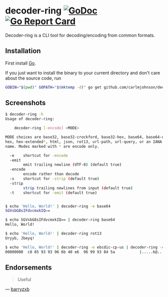 # decoder-ring [![GoDoc](https://godoc.org/github.com/carlmjohnson/decoder-ring?status.svg)](https://godoc.org/github.com/carlmjohnson/decoder-ring) [![Go Report Card](https://goreportcard.com/badge/github.com/carlmjohnson/decoder-ring)](https://goreportcard.com/report/github.com/carlmjohnson/decoder-ring)

Decoder-ring is a CLI tool for decoding/encoding from common formats.

## Installation

First install [Go](http://golang.org).

If you just want to install the binary to your current directory and don't care about the source code, run

```bash
GOBIN="$(pwd)" GOPATH="$(mktemp -d)" go get github.com/carlmjohnson/decoder-ring
```


## Screenshots
```bash
$ decoder-ring -h
Usage of decoder-ring:

    decoder-ring [-encode] <MODE>

MODE choices are base32, base32-crockford, base32-hex, base64, base64-url, go,
hex, hex-extended*, html, json, rot13, url-path, url-query, or an IANA encoding
name. Modes marked with * are encode only.

  -e    shortcut for -encode
  -emit
        emit trailing newline (UTF-8) (default true)
  -encode
        encode rather than decode
  -s    shortcut for -strip (default true)
  -strip
        strip trailing newlines from input (default true)
  -t    shortcut for -emit (default true)


$ echo 'Hello, World!' | decoder-ring -e base64
SGVsbG8sIFdvcmxkIQ==

$ echo SGVsbG8sIFdvcmxkIQ== | decoder-ring base64
Hello, World!

$ echo 'Hello, World!' | decoder-ring rot13
Uryyb, Jbeyq!

$ echo 'Hello, World!' | decoder-ring -e ebcdic-cp-us | decoder-ring -e hex-extended
00000000  c8 85 93 93 96 6b 40 e6  96 99 93 84 5a           |.....k@.....Z|
```

## Endorsements

> Useful

— [barryzxb](https://www.reddit.com/r/golang/comments/86ewvx/decoderring_a_cli_tool_for_decodingencoding_from/dw4vmdy/)
